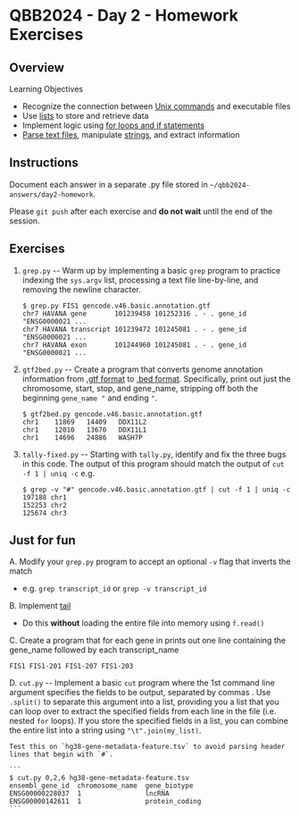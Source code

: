 # QBB2024 - Day 2 - Homework Exercises

## Overview

Learning Objectives
- Recognize the connection between [Unix commands](https://en.wikipedia.org/wiki/List_of_POSIX_commands) and executable files
- Use [lists](https://docs.python.org/3/tutorial/introduction.html#lists) to store and retrieve data
- Implement logic using [for loops and if statements](https://docs.python.org/3/tutorial/controlflow.html)
- [Parse text files](https://docs.python.org/3/tutorial/inputoutput.html#reading-and-writing-files), manipulate [strings](https://docs.python.org/3/library/stdtypes.html#string-methods), and extract information

## Instructions

Document each answer in a separate .py file stored in `~/qbb2024-answers/day2-homework`.

Please `git push` after each exercise and **do not wait** until the end of the session.

## Exercises

1. `grep.py` -- Warm up by implementing a basic `grep` program to practice indexing the `sys.argv` list, processing a text file line-by-line, and removing the newline character.

    ```
    $ grep.py FIS1 gencode.v46.basic.annotation.gtf
    chr7 HAVANA gene       101239458 101252316 . - . gene_id "ENSG0000021 ...
    chr7 HAVANA transcript 101239472 101245081 . - . gene_id "ENSG0000021 ...
    chr7 HAVANA exon       101244960 101245081 . - . gene_id "ENSG0000021 ...
    ```

2. `gtf2bed.py` -- Create a program that converts genome annotation information from [.gtf format](https://genome.ucsc.edu/FAQ/FAQformat.html#format4) to [.bed format](https://genome.ucsc.edu/FAQ/FAQformat.html#format1).  Specifically, print out just the chromosome, start, stop, and gene_name, stripping off both the beginning `gene_name "` and ending `"`.

    ```
    $ gtf2bed.py gencode.v46.basic.annotation.gtf
    chr1	11869	14409	DDX11L2
    chr1	12010	13670	DDX11L1
    chr1	14696	24886	WASH7P
    ```

3. `tally-fixed.py` -- Starting with `tally.py`, identify and fix the three bugs in this code.  The output of this program should match the output of `cut -f 1 | uniq -c` e.g.

    ```
    $ grep -v "#" gencode.v46.basic.annotation.gtf | cut -f 1 | uniq -c
    197188 chr1
    152253 chr2
    125674 chr3
    ```

## Just for fun

A. Modify your `grep.py` program to accept an optional `-v` flag that inverts the match

- e.g. `grep transcript_id` or `grep -v transcript_id`

B. Implement [tail](https://en.wikipedia.org/wiki/Tail_(Unix))

- Do this **without** loading the entire file into memory using `f.read()`

C. Create a program that for each gene in prints out one line containing the gene_name followed by each transcript_name

```
FIS1 FIS1-201 FIS1-207 FIS1-203
```

D. `cut.py` -- Implement a basic `cut` program where the 1st command line argument specifies the fields to be output, separated by commas .  Use `.split()` to separate this argument into a list, providing you a list that you can loop over to extract the specified fields from each line in the file (i.e. nested `for` loops).  If you store the specified fields in a list, you can combine the entire list into a string using `"\t".join(my_list)`.

    Test this on `hg38-gene-metadata-feature.tsv` to avoid parsing header lines that begin with `#`.

    ```
    $ cut.py 0,2,6 hg38-gene-metadata-feature.tsv
    ensembl_gene_id  chromosome_name  gene_biotype
    ENSG00000228037  1                lncRNA
    ENSG00000142611  1                protein_coding
    ```

